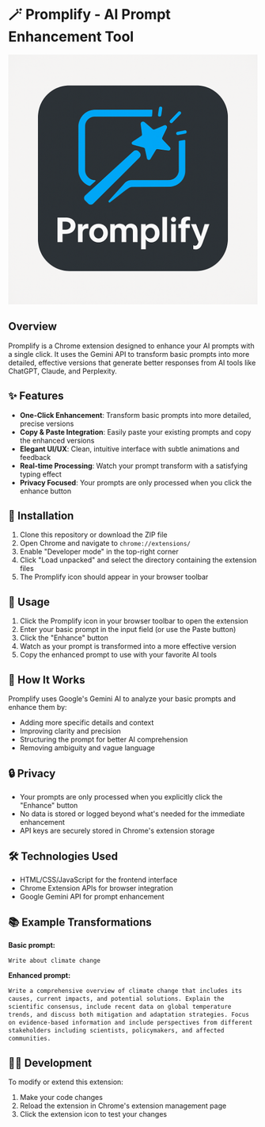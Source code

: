 # 🪄 Promplify - AI Prompt Enhancement Tool

![Promplify Logo](Promplify.png)

## Overview

Promplify is a Chrome extension designed to enhance your AI prompts with a single click. It uses the Gemini API to transform basic prompts into more detailed, effective versions that generate better responses from AI tools like ChatGPT, Claude, and Perplexity.

## ✨ Features

- **One-Click Enhancement**: Transform basic prompts into more detailed, precise versions
- **Copy & Paste Integration**: Easily paste your existing prompts and copy the enhanced versions
- **Elegant UI/UX**: Clean, intuitive interface with subtle animations and feedback
- **Real-time Processing**: Watch your prompt transform with a satisfying typing effect
- **Privacy Focused**: Your prompts are only processed when you click the enhance button

## 🔧 Installation

1. Clone this repository or download the ZIP file
2. Open Chrome and navigate to `chrome://extensions/`
3. Enable "Developer mode" in the top-right corner
4. Click "Load unpacked" and select the directory containing the extension files
5. The Promplify icon should appear in your browser toolbar

## 📝 Usage

1. Click the Promplify icon in your browser toolbar to open the extension
2. Enter your basic prompt in the input field (or use the Paste button)
3. Click the "Enhance" button
4. Watch as your prompt is transformed into a more effective version
5. Copy the enhanced prompt to use with your favorite AI tools

## 🧠 How It Works

Promplify uses Google's Gemini AI to analyze your basic prompts and enhance them by:

- Adding more specific details and context
- Improving clarity and precision
- Structuring the prompt for better AI comprehension
- Removing ambiguity and vague language

## 🔒 Privacy

- Your prompts are only processed when you explicitly click the "Enhance" button
- No data is stored or logged beyond what's needed for the immediate enhancement
- API keys are securely stored in Chrome's extension storage

## 🛠️ Technologies Used

- HTML/CSS/JavaScript for the frontend interface
- Chrome Extension APIs for browser integration
- Google Gemini API for prompt enhancement

## 📚 Example Transformations

**Basic prompt:**
```
Write about climate change
```

**Enhanced prompt:**
```
Write a comprehensive overview of climate change that includes its causes, current impacts, and potential solutions. Explain the scientific consensus, include recent data on global temperature trends, and discuss both mitigation and adaptation strategies. Focus on evidence-based information and include perspectives from different stakeholders including scientists, policymakers, and affected communities.
```

## 👨‍💻 Development

To modify or extend this extension:

1. Make your code changes
2. Reload the extension in Chrome's extension management page
3. Click the extension icon to test your changes

